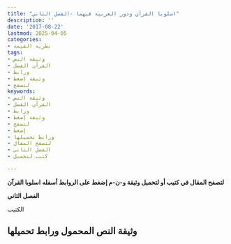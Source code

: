 ```yaml
---
title: "اسلوبا القرآن ودور العربية فيهما -الفصل الثاني"
description: ''
date: '2017-08-22'
lastmod: 2025-04-05
categories:
- نظرية القيمة
tags:
- وثيقة النص
- القرآن الفصل
- ورابط
- وثيقة إضغط
- لتصفح
keywords:
- وثيقة النص
- القرآن الفصل
- ورابط
- وثيقة إضغط
- لتصفح
- إضغط
- ورابط تحميلها
- لتصفح المقال
- الفصل الثاني
- كتيب لتحميل

---
```

**لتصفح المقال في كتيب أو لتحميل وثيقة و-ن-م إضغط على الروابط أسفله** **اسلوبا القرآن**

**الفصل الثاني**

الكتيب

## وثيقة النص المحمول ورابط تحميلها

###

